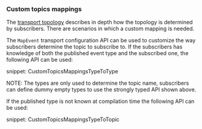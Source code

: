 ### Custom topics mappings

The [transport topology](topology.md#sqs-publishsubscribe) describes in depth how the topology is determined by subscribers. There are scenarios in which a custom mapping is needed.

The `MapEvent` transport configuration API can be used to customize the way subscribers determine the topic to subscribe to. If the subscribers has knowledge of both the published event type and the subscribed one, the following API can be used:

snippet: CustomTopicsMappingsTypeToType

NOTE: The types are only used to determine the topic name, subscribers can define dummy empty types to use the strongly typed API shown above.

If the published type is not known at compilation time the following API can be used:

snippet: CustomTopicsMappingsTypeToTopic